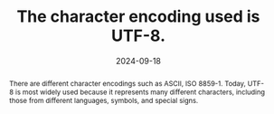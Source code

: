 ---
N: '226'
Rubrique: Structure et code
title: The character encoding used is UTF-8.
abstract: There are different character encodings such as ASCII, ISO 8859-1.  Today, UTF-8 is most widely used because it represents many different characters, including those from different languages, symbols, and special signs.
categories: ["Code and structure"]
agrege: O4226-E071
opquast: '4 226'
indiceebook: '71'
description: "Rule n° 071"
before: "070"
weight: "071"
after: "072"
actif: '1'
layout: rules
date: 2024-09-18
tags: ["", ""]
objectif: ["Ensure that all characters are encoded using the UTF-8 standard to avoid display issues", "Ensure accurate character representation"]
Meo: ["Configure production tools and databases in UTF-8 as the default character encoding", "Set the UTF-8 value to the charset attribute of the meta tag"]
Check: ["Check the source code of the HTML page of the epub: The meta tag with the charset attribute must be defined on UTF-8 and be located in the head tag of the HTML page", "Epub Check will report in case of absence or error."]
epubcheck: true
ace: false
humancheck: true
Source: ["Opquast"]
Referentiel: [""]
steps: ["", ""]
---